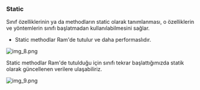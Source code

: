 ### Static

Sınıf özelliklerinin ya da methodların static olarak tanımlanması, o özelliklerin ve yöntemlerin sınıfı başlatmadan kullanılabilmesini sağlar.
- Static methodlar Ram'de tutulur ve daha performaslıdır.

![img_8.png](img_8.png)

Static methodlar Ram'de tutulduğu için sınıfı tekrar başlattığımızda statik olarak güncellenen verilere ulaşabiliriz.

![img_9.png](img_9.png)


